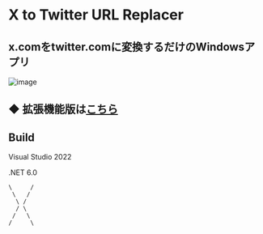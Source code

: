 # X to Twitter URL Replacer

## x.comをtwitter.comに変換するだけのWindowsアプリ

![image](https://github.com/dekotan24/X2TwitterUrlReplacer/assets/27037519/6e7eb8c4-4a99-43f9-858e-d2a93e6c1aed)

## ◆ 拡張機能版は[こちら](https://github.com/dekotan24/X2Twitter-Redirector)

## Build

Visual Studio 2022

.NET 6.0

    \     /
     \   /
      \ /
      / \
     /   \
    /     \
